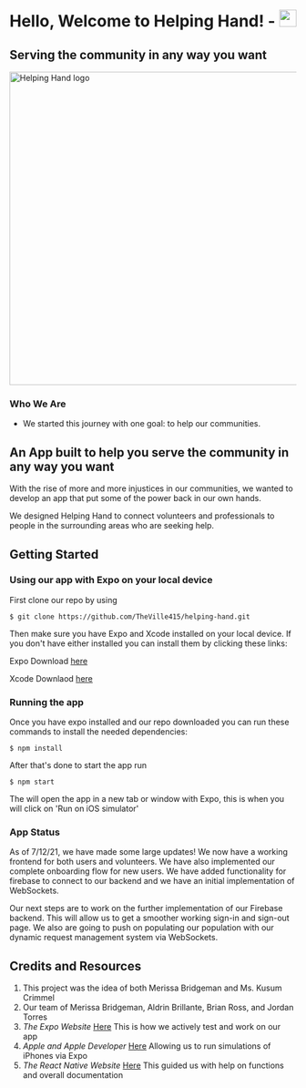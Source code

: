 # Hello, Welcome to Helping Hand! -  <img src="https://raw.githubusercontent.com/MartinHeinz/MartinHeinz/master/wave.gif" width="30px">

## Serving the community in any way you want


<img src="https://i.postimg.cc/htgLYsy8/Helping-Hand-logos.jpg" alt="Helping Hand logo"  width="550" height="550">

### Who We Are
- We started this journey with one goal: to help our communities.

## An App built to help you serve the community in any way you want 

With the rise of more and more injustices in our communities, we wanted to develop an app that put some of the power back in our own hands.

We designed Helping Hand to connect volunteers and professionals to people in the surrounding areas who are seeking help.

## Getting Started

### Using our app with Expo on your local device

First clone our repo by using 
```
$ git clone https://github.com/TheVille415/helping-hand.git
```
Then make sure you have Expo and Xcode installed on your local device. 
If you don't have either installed you can install them by clicking these links:

Expo Download [here](https://docs.expo.dev/get-started/installation/)

Xcode Downlaod [here](https://developer.apple.com/xcode/)

### Running the app
Once you have expo installed and our repo downloaded you can run these commands to install the needed dependencies:
```
$ npm install
```
After that's done to start the app run
```
$ npm start
```
The will open the app in a new tab or window with Expo, this is when you will click on 'Run on iOS simulator'

### App Status

As of 7/12/21, we have made some large updates! We now have a working frontend for both users and volunteers. We have also implemented our complete onboarding flow for new users. We have added functionality for firebase to connect to our backend and we have an initial implementation of WebSockets.

Our next steps are to work on the further implementation of our Firebase backend. This will allow us to get a smoother working sign-in and sign-out page. We also are going to push on populating our population with our dynamic request management system via WebSockets. 

## Credits and Resources

1. This project was the idea of both Merissa Bridgeman and Ms. Kusum Crimmel
2. Our team of Merissa Bridgeman, Aldrin Brillante, Brian Ross, and Jordan Torres
3. *The Expo Website* [Here](https://expo.dev/) This is how we actively test and work on our app
4. *Apple and Apple Developer* [Here](https://developer.apple.com/) Allowing us to run simulations of iPhones via Expo
5. *The React Native Website* [Here](https://reactnative.dev/) This guided us with help on functions and overall documentation
